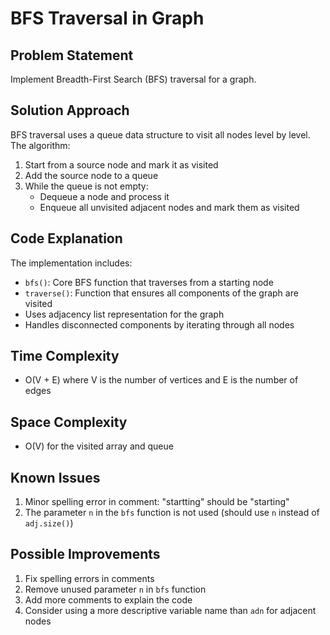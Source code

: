 # BFS Traversal in Graph

## Problem Statement
Implement Breadth-First Search (BFS) traversal for a graph.

## Solution Approach
BFS traversal uses a queue data structure to visit all nodes level by level. The algorithm:
1. Start from a source node and mark it as visited
2. Add the source node to a queue
3. While the queue is not empty:
   - Dequeue a node and process it
   - Enqueue all unvisited adjacent nodes and mark them as visited

## Code Explanation
The implementation includes:
- `bfs()`: Core BFS function that traverses from a starting node
- `traverse()`: Function that ensures all components of the graph are visited
- Uses adjacency list representation for the graph
- Handles disconnected components by iterating through all nodes

## Time Complexity
- O(V + E) where V is the number of vertices and E is the number of edges

## Space Complexity
- O(V) for the visited array and queue

## Known Issues
1. Minor spelling error in comment: "startting" should be "starting"
2. The parameter `n` in the `bfs` function is not used (should use `n` instead of `adj.size()`)

## Possible Improvements
1. Fix spelling errors in comments
2. Remove unused parameter `n` in `bfs` function
3. Add more comments to explain the code
4. Consider using a more descriptive variable name than `adn` for adjacent nodes